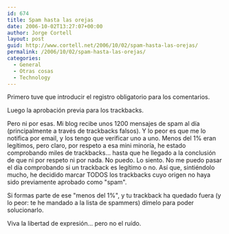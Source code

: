```yaml
---
id: 674
title: Spam hasta las orejas
date: 2006-10-02T13:27:07+00:00
author: Jorge Cortell
layout: post
guid: http://www.cortell.net/2006/10/02/spam-hasta-las-orejas/
permalink: /2006/10/02/spam-hasta-las-orejas/
categories:
  - General
  - Otras cosas
  - Technology
---
```

Primero tuve que introducir el registro obligatorio para los comentarios.

Luego la aprobación previa para los trackbacks.

Pero ni por esas. Mi blog recibe unos 1200 mensajes de spam al dí­a (principalmente a través de trackbacks falsos). Y lo peor es que me lo notifica por email, y los tengo que verificar uno a uno. Menos del 1% eran legí­timos, pero claro, por respeto a esa mini minorí­a, he estado comprobando miles de trackbacks... hasta que he llegado a la conclusión de que ni por respeto ni por nada. No puedo. Lo siento. No me puedo pasar el dí­a comprobando si un trackback es legí­timo o no. Así­ que, sintiéndolo mucho, he decidido marcar TODOS los trackbacks cuyo origen no haya sido previamente aprobado como "spam".

Si formas parte de ese "menos del 1%", y tu trackback ha quedado fuera (y lo peor: te he mandado a la lista de spammers) dí­melo para poder solucionarlo.

Viva la libertad de expresión... pero no el ruí­do.